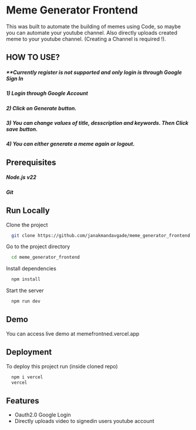 
# Meme Generator Frontend

This was built to automate the building of memes using Code, so maybe you can automate your youtube channel.
Also directly uploads created meme to your youtube channel. (Creating a Channel is required !).

## HOW TO USE?

#####  **Currently register is not supported and only login is through Google Sign In

##### 1) Login through Google Account

##### 2) Click on Generate button.


##### 3) You can change values of title, desscription and keywords. Then Click save button.

##### 4) You can either generate a meme again or logout.








## Prerequisites

##### Node.js v22
##### Git

## Run Locally

Clone the project

```bash
  git clone https://github.com/janakmandavgade/meme_generator_frontend.git
```

Go to the project directory

```bash
  cd meme_generator_frontend
```

Install dependencies

```bash
  npm install
```

Start the server

```bash
  npm run dev
```


## Demo

You can access live demo at memefrontned.vercel.app


## Deployment
 
To deploy this project run (inside cloned repo)

```bash
  npm i vercel
  vercel
```


## Features

- Oauth2.0 Google Login
- Directly uploads video to signedin users youtube account


